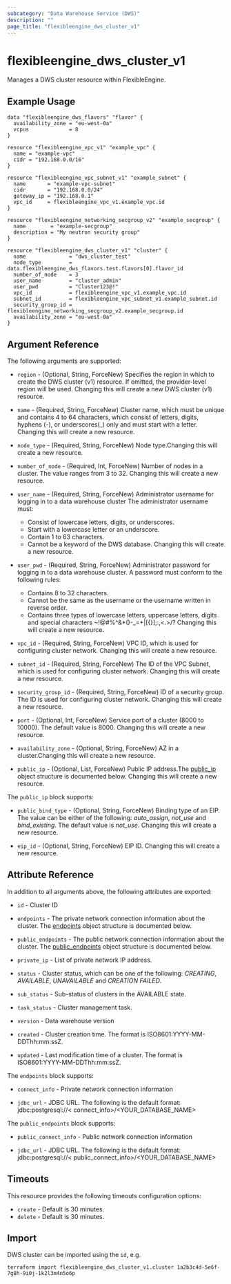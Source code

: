 ```yaml
---
subcategory: "Data Warehouse Service (DWS)"
description: ""
page_title: "flexibleengine_dws_cluster_v1"
---
```


# flexibleengine_dws_cluster_v1

Manages a DWS cluster resource within FlexibleEngine.

## Example Usage

```hcl
data "flexibleengine_dws_flavors" "flavor" {
  availability_zone = "eu-west-0a"
  vcpus             = 8
}

resource "flexibleengine_vpc_v1" "example_vpc" {
  name = "example-vpc"
  cidr = "192.168.0.0/16"
}

resource "flexibleengine_vpc_subnet_v1" "example_subnet" {
  name       = "example-vpc-subnet"
  cidr       = "192.168.0.0/24"
  gateway_ip = "192.168.0.1"
  vpc_id     = flexibleengine_vpc_v1.example_vpc.id
}

resource "flexibleengine_networking_secgroup_v2" "example_secgroup" {
  name        = "example-secgroup"
  description = "My neutron security group"
}

resource "flexibleengine_dws_cluster_v1" "cluster" {
  name              = "dws_cluster_test"
  node_type         = data.flexibleengine_dws_flavors.test.flavors[0].flavor_id
  number_of_node    = 3
  user_name         = "cluster_admin"
  user_pwd          = "Cluster123@!"
  vpc_id            = flexibleengine_vpc_v1.example_vpc.id
  subnet_id         = flexibleengine_vpc_subnet_v1.example_subnet.id
  security_group_id = flexibleengine_networking_secgroup_v2.example_secgroup.id
  availability_zone = "eu-west-0a"
}
```

## Argument Reference

The following arguments are supported:

* `region` - (Optional, String, ForceNew) Specifies the region in which to create the DWS cluster (v1) resource.
  If omitted, the provider-level region will be used. Changing this will create a new DWS cluster (v1) resource.

* `name` - (Required, String, ForceNew) Cluster name, which must be unique and contains 4 to 64
    characters, which consist of letters, digits, hyphens (-), or underscores(_) only and must start with a letter.
    Changing this will create a new resource.

* `node_type` - (Required, String, ForceNew) Node type.Changing this will create a new resource.

* `number_of_node` - (Required, Int, ForceNew) Number of nodes in a cluster. The value ranges from 3 to 32.
  Changing this will create a new resource.

* `user_name` - (Required, String, ForceNew) Administrator username for logging in to a data
    warehouse cluster The administrator username must:
    - Consist of lowercase letters, digits, or underscores.
    - Start with a lowercase letter or an underscore.
    - Contain 1 to 63 characters.
    - Cannot be a keyword of the DWS database.
    Changing this will create a new resource.

* `user_pwd` - (Required, String, ForceNew) Administrator password for logging in to a data
    warehouse cluster. A password must conform to the following rules:
    - Contains 8 to 32 characters.
    - Cannot be the same as the username or the username written in reverse order.
    - Contains three types of lowercase letters, uppercase letters, digits and
      special characters ~!@#%^&*()-_=+|[{}];:,<.>/?
    Changing this will create a new resource.

* `vpc_id` - (Required, String, ForceNew) VPC ID, which is used for configuring cluster network.
  Changing this will create a new resource.

* `subnet_id` - (Required, String, ForceNew) The ID of the VPC Subnet, which is used for configuring cluster network.
  Changing this will create a new resource.

* `security_group_id` - (Required, String, ForceNew) ID of a security group. The ID is used for
    configuring cluster network. Changing this will create a new resource.

* `port` - (Optional, Int, ForceNew) Service port of a cluster (8000 to 10000). The default value is 8000.
  Changing this will create a new resource.

* `availability_zone` - (Optional, String, ForceNew) AZ in a cluster.Changing this will create a new resource.

* `public_ip` - (Optional, List, ForceNew) Public IP address.The [public_ip](#dws_public_ip) object structure is
    documented below. Changing this will create a new resource.

<a name="dws_public_ip"></a>
The `public_ip` block supports:

* `public_bind_type` - (Optional, String, ForceNew) Binding type of an EIP. The value can be
    either of the following: *auto_assign*, *not_use* and *bind_existing*.
    The default value is *not_use*. Changing this will create a new resource.

* `eip_id` - (Optional, String, ForceNew) EIP ID. Changing this will create a new resource.

## Attribute Reference

In addition to all arguments above, the following attributes are exported:

* `id` - Cluster ID

* `endpoints` - The private network connection information about the cluster.
  The [endpoints](#dws_endpoints) object structure is documented below.

* `public_endpoints` - The public network connection information about the cluster.
  The [public_endpoints](#dws_public_endpoints) object structure is documented below.

* `private_ip` - List of private network IP address.

* `status` - Cluster status, which can be one of the following: *CREATING*, *AVAILABLE*, *UNAVAILABLE* and *CREATION FAILED*.

* `sub_status` - Sub-status of clusters in the AVAILABLE state.

* `task_status` - Cluster management task.

* `version` - Data warehouse version

* `created` - Cluster creation time. The format is ISO8601:YYYY-MM-DDThh:mm:ssZ.

* `updated` - Last modification time of a cluster. The format is ISO8601:YYYY-MM-DDThh:mm:ssZ.

<a name="dws_endpoints"></a>
The `endpoints` block supports:

* `connect_info` - Private network connection information

* `jdbc_url` - JDBC URL. The following is the default format:
    jdbc:postgresql://< connect_info>/<YOUR_DATABASE_NAME>

<a name="dws_public_endpoints"></a>
The `public_endpoints` block supports:

* `public_connect_info` - Public network connection information

* `jdbc_url` - JDBC URL. The following is the default format:
    jdbc:postgresql://< public_connect_info>/<YOUR_DATABASE_NAME>

## Timeouts

This resource provides the following timeouts configuration options:

* `create` - Default is 30 minutes.
* `delete` - Default is 30 minutes.

## Import

DWS cluster can be imported using the `id`, e.g.

```shell
terraform import flexibleengine_dws_cluster_v1.cluster 1a2b3c4d-5e6f-7g8h-9i0j-1k2l3m4n5o6p
```
